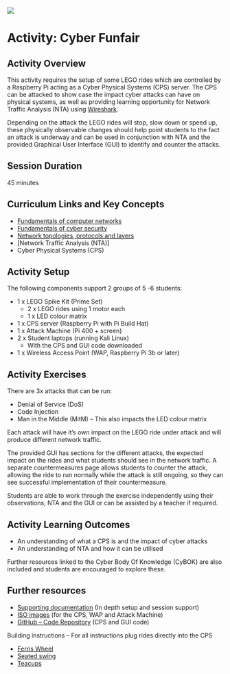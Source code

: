 ![](https://uwe-cyber.github.io/images/uwe_banner.png)

# Activity: Cyber Funfair

## Activity Overview

This activity requires the setup of some LEGO rides which are controlled  by a Raspberry Pi acting as a Cyber Physical Systems (CPS) server. The CPS can be attacked to show case the impact cyber attacks can have on physical systems, as well as providing learning opportunity for Network Traffic Analysis (NTA) using [Wireshark](https://www.wireshark.org/faq.html#_general_questions). 

Depending on the attack the LEGO rides will stop, slow down or speed up, these physically observable changes should help point students to the fact an attack is underway and can be used in conjunction with NTA and the provided Graphical User Interface (GUI) to identify and counter the attacks.

## Session Duration

45 minutes

## Curriculum Links and Key Concepts

* [Fundamentals of computer networks ](https://www.bbc.co.uk/bitesize/guides/z777xfr/revision/1)
* [Fundamentals of cyber security](https://www.bbc.co.uk/bitesize/guides/znnny4j/revision/1)
* [Network topologies, protocols and layers](https://www.bbc.co.uk/bitesize/guides/z666pbk/revision/1)
* [Network Traffic Analysis (NTA)]
* Cyber Physical Systems (CPS)

## Activity Setup

The following components support 2 groups of 5 -6 students:
* 1 x LEGO Spike Kit (Prime Set)
  * 2 x LEGO rides using 1 motor each
  * 1 x LED colour matrix
* 1 x CPS server (Raspberry Pi with Pi Build Hat)
* 1 x Attack Machine (Pi 400 + screen) 
* 2 x Student laptops (running Kali Linux)
  * With the CPS and GUI code downloaded
* 1 x Wireless Access Point (WAP, Raspberry Pi 3b or later)

## Activity Exercises

There are 3x attacks that can be run:

* Denial of Service (DoS)
* Code Injection
* Man in the Middle (MitM) – This also impacts the LED colour matrix

Each attack will have it’s own impact on the LEGO ride under attack and will produce different network traffic.

The provided GUI has sections for the different attacks, the expected impact on the rides and what students should see in the network traffic. A separate countermeasures page allows students to counter the attack, allowing the ride to run normally while the attack is still ongoing, so they can see successful implementation of their countermeasure.

Students are able to work through the exercise independently using their observations, NTA and the GUI or can be assisted by a teacher if required.

## Activity Learning Outcomes

* An understanding of what a CPS is and the impact of cyber attacks
* An understanding of NTA and how it can be utilised

Further resources linked to the Cyber Body Of Knowledge (CyBOK) are also included and students are encouraged to explore these.

## Further resources 

* [Supporting documentation](https://uwe-cyber.github.io/lego_funfair/cybok_report.pdf) (In depth setup and session support)
* [ISO images](https://uweacuk-my.sharepoint.com/:f:/g/personal/alan_mills_uwe_ac_uk/EguGmVOVJOhAj-4CQQWQ0n0BnZEgcUpmoO27nFCRBLGjdQ?e=z9Lvkb) (for the CPS, WAP and Attack Machine)
* [GitHub – Code Repository](https://github.com/uwe-cyber/Future_Funfair) (CPS and GUI code)

Building instructions – For all instructions plug rides directly into the CPS
* [Ferris Wheel](https://assets.education.lego.com/v3/assets/blt293eea581807678a/blt0d2abaf129110763/5f572fa927a6ca5b5b1a6e45/U2L6.pdf?locale=en-us)
* [Seated swing](https://assets.education.lego.com/v3/assets/blt293eea581807678a/bltff64b9fa4934e499/5f572f9cead1c447eca8fdd1/U2L3.pdf?locale=en-us)
* [Teacups](https://assets.education.lego.com/v3/assets/blt293eea581807678a/blt27cf3aba3ebccf38/5f572f6c4b239959f43aa72a/U2L2.pdf?locale=en-us)


